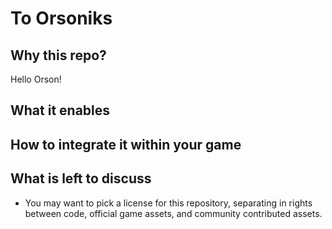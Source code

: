 # To Orsoniks
## Why this repo?
Hello Orson!


## What it enables
## How to integrate it within your game
## What is left to discuss

- You may want to pick a license for this repository, separating in rights between code, official game assets, and community contributed assets.